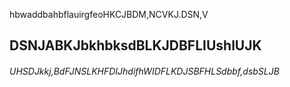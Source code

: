 hbwaddbahbflauirgfeoHKCJBDM,NCVKJ.DSN,V
## DSNJABKJbkhbksdBLKJDBFLIUshlUJK
###### UHSDJkkj,BdFJNSLKHFDIJhdifhWIDFLKDJSBFHLSdbbf,dsbSLJB
